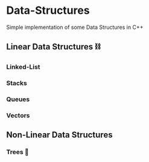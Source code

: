 # Data-Structures
Simple implementation of some Data Structures in C++

## Linear Data Structures :chains:

### Linked-List 

### Stacks 

### Queues 

### Vectors 

## Non-Linear Data Structures
 ### Trees :evergreen_tree:
